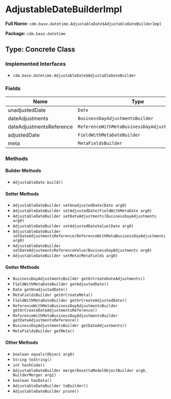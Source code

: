# AdjustableDateBuilderImpl

**Full Name:** `cdm.base.datetime.AdjustableDate$AdjustableDateBuilderImpl`

**Package:** `cdm.base.datetime`

## Type: Concrete Class

### Implemented Interfaces

- `cdm.base.datetime.AdjustableDate$AdjustableDateBuilder`

### Fields

| Name | Type | Description |
|------|------|-------------|
| unadjustedDate | `Date` |  |
| dateAdjustments | `BusinessDayAdjustmentsBuilder` |  |
| dateAdjustmentsReference | `ReferenceWithMetaBusinessDayAdjustmentsBuilder` |  |
| adjustedDate | `FieldWithMetaDateBuilder` |  |
| meta | `MetaFieldsBuilder` |  |

### Methods

#### Builder Methods

- `AdjustableDate build()`

#### Setter Methods

- `AdjustableDateBuilder setUnadjustedDate(Date arg0)`
- `AdjustableDateBuilder setAdjustedDate(FieldWithMetaDate arg0)`
- `AdjustableDateBuilder setDateAdjustments(BusinessDayAdjustments arg0)`
- `AdjustableDateBuilder setAdjustedDateValue(Date arg0)`
- `AdjustableDateBuilder setDateAdjustmentsReference(ReferenceWithMetaBusinessDayAdjustments arg0)`
- `AdjustableDateBuilder setDateAdjustmentsReferenceValue(BusinessDayAdjustments arg0)`
- `AdjustableDateBuilder setMeta(MetaFields arg0)`

#### Getter Methods

- `BusinessDayAdjustmentsBuilder getOrCreateDateAdjustments()`
- `FieldWithMetaDateBuilder getAdjustedDate()`
- `Date getUnadjustedDate()`
- `MetaFieldsBuilder getOrCreateMeta()`
- `FieldWithMetaDateBuilder getOrCreateAdjustedDate()`
- `ReferenceWithMetaBusinessDayAdjustmentsBuilder getOrCreateDateAdjustmentsReference()`
- `ReferenceWithMetaBusinessDayAdjustmentsBuilder getDateAdjustmentsReference()`
- `BusinessDayAdjustmentsBuilder getDateAdjustments()`
- `MetaFieldsBuilder getMeta()`

#### Other Methods

- `boolean equals(Object arg0)`
- `String toString()`
- `int hashCode()`
- `AdjustableDateBuilder merge(RosettaModelObjectBuilder arg0, BuilderMerger arg1)`
- `boolean hasData()`
- `AdjustableDateBuilder toBuilder()`
- `AdjustableDateBuilder prune()`

